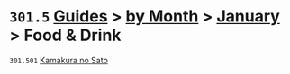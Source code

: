 # `301.5` [Guides](../../../) > [by Month](../../) > [January](../) > Food & Drink

`301.501` [Kamakura no Sato](kamakura-no-sato.md)
